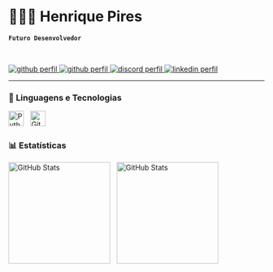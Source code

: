 # 👩🏻‍💻 Henrique Pires

**`Futuro Desenvolvedor`**


<br>
<p align="left">
    <a href="https://www.linkedin.com/in/henrique-monferron-pires-407241302/">
        <img 
            alt="github perfil" 
            title="siga-me" 
            src="https://custom-icon-badges.demolab.com/badge/%20Linkedin-white?style=for-the-badge&logo=Lin&logoColor=black"
        />
    </a>
    <a href="https://github.com/henripira">
        <img 
            alt="github perfil" 
            title="siga-me" 
            src="https://custom-icon-badges.demolab.com/badge/%20github-blue?style=for-the-badge&logo=github&logoColor=white"
        />
    </a>
    <a href="https://discord.com/channels/hmonferron">
        <img 
            alt="discord perfil" 
            title="siga-me" 
            src="https://custom-icon-badges.demolab.com/badge/%20Discord-7B68EE?style=for-the-badge&logo=discord&logoColor=white"
        />
    </a>
    <a href="https://github.com/henripira">
        <img 
            alt="linkedin perfil" 
            title="siga-me" 
            src="https://custom-icon-badges.demolab.com/badge/%20siga me-black?style=for-the-badge&logo=X&logoColor=White"
        />
    </a>
</p>

---

### 🤖 Linguagens e Tecnologias

<img 
    align="left" 
    alt="Python" 
    title="Python"
    width="30px" 
    style="padding-right: 10px;" 
    src="https://cdn.jsdelivr.net/gh/devicons/devicon@latest/icons/python/python-original.svg" 
/>
<img 
    align="left" 
    alt="Git" 
    title="Git"
    width="30px" 
    style="padding-right: 10px;" 
    src="https://cdn.jsdelivr.net/gh/devicons/devicon@latest/icons/git/git-original.svg" 
/>

<br/>
<br/>

### 📊 Estatísticas

<p>
  <img 
    align="left" 
    alt="GitHub Stats" 
    height="200" 
    style="padding-right: 10px;" 
    src="https://github-readme-stats.vercel.app/api?username=Larissakich&show_icons=true&theme=tokyonight&include_all_commits=true&locale=pt-br" 
  />

<img 
      align="left" 
      alt="GitHub Stats" 
      height="200" 
      src="https://github-readme-stats.vercel.app/api/top-langs/?username=larissakich&theme=tokyonight&layout=compact&custom_title=Tecnologias&langs_count=9" 
  />

</p>
